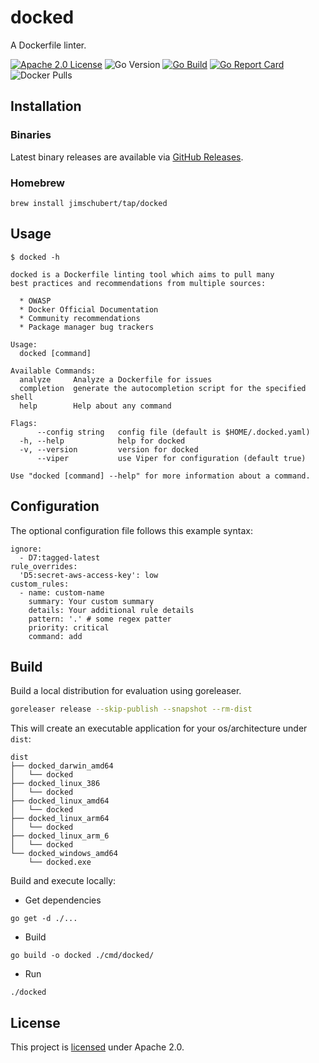 # docked

A Dockerfile linter.

[![Apache 2.0 License](https://img.shields.io/badge/License-Apache%202.0-blue)](./LICENSE)
![Go Version](https://img.shields.io/github/go-mod/go-version/jimschubert/docked)
[![Go Build](https://github.com/jimschubert/docked/actions/workflows/build.yml/badge.svg)](https://github.com/jimschubert/docked/actions/workflows/build.yml)
[![Go Report Card](https://goreportcard.com/badge/github.com/jimschubert/docked)](https://goreportcard.com/report/github.com/jimschubert/docked)
![Docker Pulls](https://img.shields.io/docker/pulls/jimschubert/docked)
<!-- [![codecov](https://codecov.io/gh/jimschubert/docked/branch/master/graph/badge.svg)](https://codecov.io/gh/jimschubert/docked) --> 

## Installation

### Binaries

Latest binary releases are available via [GitHub Releases](https://github.com/jimschubert/docked/releases).

### Homebrew

```
brew install jimschubert/tap/docked
```

## Usage

```shell
$ docked -h

docked is a Dockerfile linting tool which aims to pull many
best practices and recommendations from multiple sources:

  * OWASP
  * Docker Official Documentation
  * Community recommendations
  * Package manager bug trackers

Usage:
  docked [command]

Available Commands:
  analyze     Analyze a Dockerfile for issues
  completion  generate the autocompletion script for the specified shell
  help        Help about any command

Flags:
      --config string   config file (default is $HOME/.docked.yaml)
  -h, --help            help for docked
  -v, --version         version for docked
      --viper           use Viper for configuration (default true)

Use "docked [command] --help" for more information about a command.
```

## Configuration

The optional configuration file follows this example syntax:

```
ignore:
  - D7:tagged-latest
rule_overrides:
  'D5:secret-aws-access-key': low
custom_rules:
  - name: custom-name
    summary: Your custom summary
    details: Your additional rule details
    pattern: '.' # some regex patter
    priority: critical
    command: add
```

## Build

Build a local distribution for evaluation using goreleaser.

```bash
goreleaser release --skip-publish --snapshot --rm-dist
```

This will create an executable application for your os/architecture under `dist`:

```
dist
├── docked_darwin_amd64
│   └── docked
├── docked_linux_386
│   └── docked
├── docked_linux_amd64
│   └── docked
├── docked_linux_arm64
│   └── docked
├── docked_linux_arm_6
│   └── docked
└── docked_windows_amd64
    └── docked.exe
```

Build and execute locally:

* Get dependencies

```shell
go get -d ./...
```

* Build

```shell
go build -o docked ./cmd/docked/
```

* Run

```shell
./docked
```

## License

This project is [licensed](./LICENSE) under Apache 2.0.
